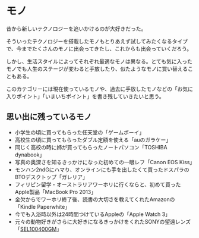 # モノ

昔から新しいテクノロジーを追いかけるのが大好きだった。

そういったテクノロジーを搭載したモノもとりあえず試してみたくなるタイプで、今までたくさんのモノに出会ってきたし、これからも出会っていくだろう。

しかし、生活スタイルによってそれぞれ最適なモノは異なる。とても気に入ったモノでも人生のステージが変わると手放したり、似たようなモノに買い替えることもある。

このカテゴリーには現在使っているモノや、過去に手放したモノなどの「お気に入りポイント」「いまいちポイント」を書き残していきたいと思う。

## 思い出に残っているモノ
- 小学生の頃に買ってもらった任天堂の「ゲームボーイ」
- 高校生の頃に買ってもらったダブル定額を使える「auのガラケー」
- 同じく高校の時に姉が買ってもらったノートパソコン「TOSHIBA dynabook」
- 写真の奥深さを知るきっかけになった初めての一眼レフ「Canon EOS Kiss」
- モンハン2ndGにハマり、オンラインにも手を出したくて買ったドスパラのBTOデスクトップ「ガレリア」
- フィリピン留学・オーストラリアワーホリに行くならと、初めて買ったApple製品「MacBook Pro 2013」
- 金欠からでワーホリ終了後、読書の大切さを教えてくれたAmazonの「Kindle Paperwhite」
- 今でも入浴時以外は24時間つけているAppleの「Apple Watch 3」
- 元々の動物好きがさらに大好きになるきっかけをくれたSONYの望遠レンズ「[SEL100400GM](offloads/SEL100400GM.md)」